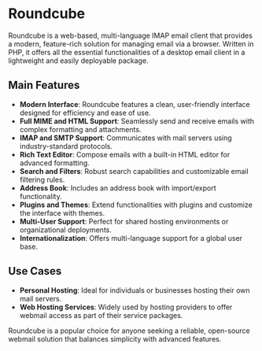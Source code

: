 # Roundcube

Roundcube is a web-based, multi-language IMAP email client that provides a modern, feature-rich solution for managing email via a browser. Written in PHP, it offers all the essential functionalities of a desktop email client in a lightweight and easily deployable package.

## Main Features

- **Modern Interface**: Roundcube features a clean, user-friendly interface designed for efficiency and ease of use.
- **Full MIME and HTML Support**: Seamlessly send and receive emails with complex formatting and attachments.
- **IMAP and SMTP Support**: Communicates with mail servers using industry-standard protocols.
- **Rich Text Editor**: Compose emails with a built-in HTML editor for advanced formatting.
- **Search and Filters**: Robust search capabilities and customizable email filtering rules.
- **Address Book**: Includes an address book with import/export functionality.
- **Plugins and Themes**: Extend functionalities with plugins and customize the interface with themes.
- **Multi-User Support**: Perfect for shared hosting environments or organizational deployments.
- **Internationalization**: Offers multi-language support for a global user base.

## Use Cases

- **Personal Hosting**: Ideal for individuals or businesses hosting their own mail servers.
- **Web Hosting Services**: Widely used by hosting providers to offer webmail access as part of their service packages.

Roundcube is a popular choice for anyone seeking a reliable, open-source webmail solution that balances simplicity with advanced features.
